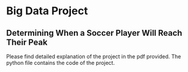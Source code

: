 # Big Data Project

## Determining When a Soccer Player Will Reach Their Peak

Please find detailed explanation of the project in the pdf provided. 
The python file contains the code of the project. 

